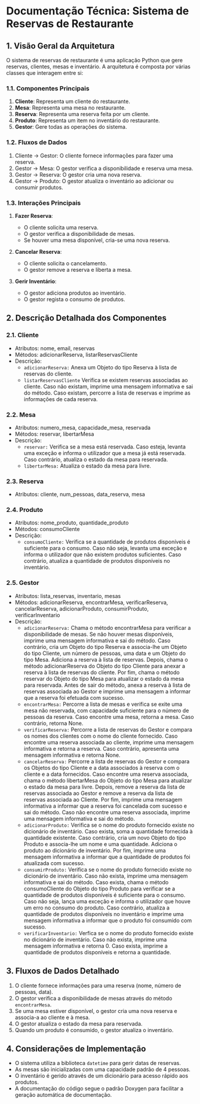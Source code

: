 # Documentação Técnica: Sistema de Reservas de Restaurante

## 1. Visão Geral da Arquitetura

O sistema de reservas de restaurante é uma aplicação Python que gere reservas, clientes, mesas e inventário. A arquitetura é composta por várias classes que interagem entre si:

### 1.1. Componentes Principais

1. **Cliente**: Representa um cliente do restaurante.
2. **Mesa**: Representa uma mesa no restaurante.
3. **Reserva**: Representa uma reserva feita por um cliente.
4. **Produto**: Representa um item no inventário do restaurante.
5. **Gestor**: Gere todas as operações do sistema.

### 1.2. Fluxos de Dados

1. Cliente -> Gestor: O cliente fornece informações para fazer uma reserva.
2. Gestor -> Mesa: O gestor verifica a disponibilidade e reserva uma mesa.
3. Gestor -> Reserva: O gestor cria uma nova reserva.
4. Gestor -> Produto: O gestor atualiza o inventário ao adicionar ou consumir produtos.

### 1.3. Interações Principais

1. **Fazer Reserva**:
   - O cliente solicita uma reserva.
   - O gestor verifica a disponibilidade de mesas.
   - Se houver uma mesa disponível, cria-se uma nova reserva.

2. **Cancelar Reserva**:
   - O cliente solicita o cancelamento.
   - O gestor remove a reserva e liberta a mesa.

3. **Gerir Inventário**:
   - O gestor adiciona produtos ao inventário.
   - O gestor regista o consumo de produtos.

## 2. Descrição Detalhada dos Componentes

### 2.1. Cliente
- Atributos: nome, email, reservas
- Métodos: adicionarReserva, listarReservasCliente
- Descrição:
    - `adicionarReserva:` Anexa um Objeto do tipo Reserva à lista de reservas do cliente.
    - `listarReservasCliente` Verifica se existem reservas associadas ao cliente. Caso não existam, imprime uma mensagem informativa e sai do método. Caso existam, percorre a lista de reservas e imprime as informações de cada reserva.

### 2.2. Mesa
- Atributos: numero_mesa, capacidade_mesa, reservada
- Métodos: reservar, libertarMesa
- Descrição:
    - `reservar:` Verifica se a mesa está reservada. Caso esteja, levanta uma exceção e informa o utilizador que a mesa já está reservada. Caso contrário, atualiza o estado da mesa para reservada.
    - `libertarMesa:` Atualiza o estado da mesa para livre.

### 2.3. Reserva
- Atributos: cliente, num_pessoas, data_reserva, mesa

### 2.4. Produto
- Atributos: nome_produto, quantidade_produto
- Métodos: consumoCliente
- Descrição:
    - `consumoCliente:` Verifica se a quantidade de produtos disponíveis é suficiente para o consumo. Caso não seja, levanta uma exceção e informa o utilizador que não existem produtos suficientes. Caso contrário, atualiza a quantidade de produtos disponíveis no inventário.

### 2.5. Gestor
- Atributos: lista_reservas, inventario, mesas
- Métodos: adicionarReserva, encontrarMesa, verificarReserva, cancelarReserva, adicionarProduto, consumirProduto, verificarInventario
- Descrição:
    - `adicionarReserva:` Chama o método encontrarMesa para verificar a disponibilidade de mesas. Se não houver mesas disponíveis, imprime uma mensagem informativa e sai do método. Caso contrário, cria um Objeto do tipo Reserva e associa-lhe um Objeto do tipo Cliente, um número de pessoas, uma data e um Objeto do tipo Mesa. Adiciona a reserva à lista de reservas. Depois, chama o método adicionarReserva do Objeto do tipo Cliente para anexar a reserva à lista de reservas do cliente. Por fim, chama o método reservar do Objeto do tipo Mesa para atualizar o estado da mesa para reservada. Antes de sair do método, anexa a reserva à lista de reservas associada ao Gestor e imprime uma mensagem a informar que a reserva foi efetuada com sucesso.
    - `encontrarMesa:` Percorre a lista de mesas e verifica se exite uma mesa não reservada, com capacidade suficiente para o número de pessoas da reserva. Caso encontre uma mesa, retorna a mesa. Caso contrário, retorna None.
    - `verificarReserva:` Percorre a lista de reservas do Gestor e compara os nomes dos clientes com o nome do cliente fornecido. Caso encontre uma reserva associada ao cliente, imprime uma mensagem informativa e retorna a reserva. Caso contrário, apresenta uma mensagem informativa e retorna None.
    - `cancelarReserva:` Percorre a lista de reservas do Gestor e compara os Objetos do tipo Cliente e a data associados à reserva com o cliente e a data fornecidos. Caso encontre uma reserva associada, chama o método libertarMesa do Objeto do tipo Mesa para atualizar o estado da mesa para livre. Depois, remove a reserva da lista de reservas associada ao Gestor e remove a reserva da lista de reservas associada ao Cliente. Por fim, imprime uma mensagem informativa a informar que a reserva foi cancelada com sucesso e sai do método. Caso não encontre uma reserva associada, imprime uma mensagem informativa e sai do método.
    - `adicionarProduto:` Verifica se o nome do produto fornecido existe no dicionário de inventário. Caso exista, soma a quantidade fornecida à quantidade existente. Caso contrário, cria um novo Objeto do tipo Produto e associa-lhe um nome e uma quantidade. Adiciona o produto ao dicionário de inventário. Por fim, imprime uma mensagem informativa a informar que a quantidade de produtos foi atualizada com sucesso.
    - `consumirProduto:` Verifica se o nome do produto fornecido existe no dicionário de inventário. Caso não exista, imprime uma mensagem informativa e sai do método. Caso exista, chama o método consumoCliente do Objeto do tipo Produto para verificar se a quantidade de produtos disponíveis é suficiente para o consumo. Caso não seja, lança uma exceção e informa o utilizador que houve um erro no consumo do produto. Caso contrário, atualiza a quantidade de produtos disponíveis no inventário e imprime uma mensagem informativa a informar que o produto foi consumido com sucesso.
    - `verificarInventario:` Verfica se o nome do produto fornecido existe no dicionário de inventário. Caso não exista, imprime uma mensagem informativa e retorna 0. Caso exista, imprime a quantidade de produtos disponíveis e retorna a quantidade.


## 3. Fluxos de Dados Detalhado
1. O cliente fornece informações para uma reserva (nome, número de pessoas, data).
2. O gestor verifica a disponibilidade de mesas através do método `encontrarMesa`.
3. Se uma mesa estiver disponível, o gestor cria uma nova reserva e associa-a ao cliente e à mesa.
4. O gestor atualiza o estado da mesa para reservada.
5. Quando um produto é consumido, o gestor atualiza o inventário.

## 4. Considerações de Implementação

- O sistema utiliza a biblioteca `datetime` para gerir datas de reservas.
- As mesas são inicializadas com uma capacidade padrão de 4 pessoas.
- O inventário é gerido através de um dicionário para acesso rápido aos produtos.
- A documentação do código segue o padrão Doxygen para facilitar a geração automática de documentação.
